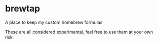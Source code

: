 brewtap
=======

A place to keep my custom homebrew formulas

These are all considered experimental, feel free to use them at your own risk.


